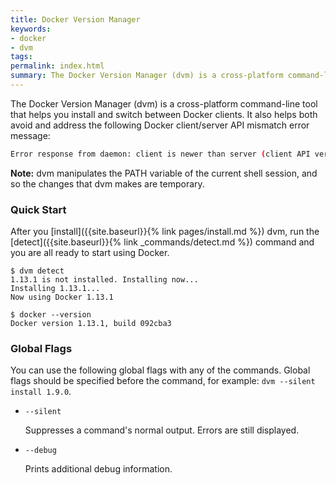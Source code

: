 ```yaml
---
title: Docker Version Manager
keywords:
- docker
- dvm
tags:
permalink: index.html
summary: The Docker Version Manager (dvm) is a cross-platform command-line tool that helps you install and switch between Docker clients
---
```


The Docker Version Manager (dvm) is a cross-platform command-line tool that helps
you install and switch between Docker clients. It also helps both avoid and address the following Docker client/server API mismatch error message:

```bash
Error response from daemon: client is newer than server (client API version: 1.21, server API version: 1.20)
```

**Note:** dvm manipulates the PATH variable of the current shell
session, and so the changes that dvm makes are temporary.


### Quick Start
After you [install]({{site.baseurl}}{% link pages/install.md %}) dvm, run 
the [detect]({{site.baseurl}}{% link _commands/detect.md %}) command and you 
are all ready to start using Docker.
 
```
$ dvm detect
1.13.1 is not installed. Installing now...
Installing 1.13.1...
Now using Docker 1.13.1

$ docker --version
Docker version 1.13.1, build 092cba3
```

### Global Flags
You can use the following global flags with any
of the commands. Global flags should be specified before the command,
for example: `dvm --silent install 1.9.0`.

* `--silent`

  Suppresses a command's normal output. Errors are still displayed.
* `--debug`

  Prints additional debug information.
